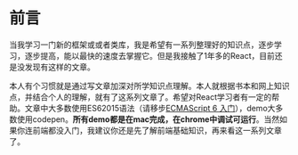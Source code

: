 # 前言

当我学习一门新的框架或或者类库，我是希望有一系列整理好的知识点，逐步学习，逐步提高，能以最快的速度去掌握它。但是我接触了1年多的React，目前还是没发现有这样的文章。

本人有个习惯就是通过写文章加深对所学知识点理解。本人就根据书本和网上知识点，并结合个人的理解，就有了这系列文章了。希望对React学习者有一定的帮助。文章中大多数使用ES62015语法（请移步[ECMAScript 6 入门](http://es6.ruanyifeng.com/)），demo大多数使用codepen。**所有demo都是在mac完成，在chrome中调试可运行**。当然如果你连前端都没入门，我建议你还是先了解前端基础知识，再来看这一系列文章了。